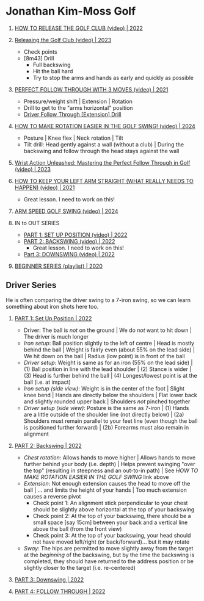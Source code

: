 # Jonathan Kim-Moss Golf

1. [HOW TO RELEASE THE GOLF CLUB (video) | 2022](https://www.youtube.com/watch?v=Y_icyjq4B7A)

1. [Releasing the Golf Club (video) | 2023](https://www.youtube.com/watch?v=MVR6WCbOR0M)
   - Check points
   - [8m43] Drill
     * Full backswing
     * Hit the ball hard
     * Try to stop the arms and hands as early and quickly as possible

1. [PERFECT FOLLOW THROUGH WITH 3 MOVES (video) | 2021](https://www.youtube.com/watch?v=-WMnaMuLw0Y)
   - Pressure/weight shift | Extension | Rotation
   - Drill to get to the "arms horizontal" position
   - [Driver Follow Through [Extension] Drill](https://www.youtube.com/shorts/4blOaiiETY4)

1. [HOW TO MAKE ROTATION EASIER IN THE GOLF SWING! (video) | 2024](https://www.youtube.com/watch?v=17NThfso1ic)
   - Posture | Knee flex | Neck rotation | Tilt
   - Tilt drill: Head gently against a wall (without a club) | During
     the backswing and follow through the head stays against the wall

1. [Wrist Action Unleashed: Mastering the Perfect Follow Through in Golf (video) | 2023](https://www.youtube.com/watch?v=za4T2rhDupA)

1. [HOW TO KEEP YOUR LEFT ARM STRAIGHT (WHAT REALLY NEEDS TO HAPPEN) (video) | 2021](https://www.youtube.com/watch?v=65v-CLglPV4)
   * Great lesson. I need to work on this!

1. [ARM SPEED GOLF SWING (video) | 2024](https://www.youtube.com/watch?v=FmCt2R8rxHw)

1. IN to OUT SERIES
   - [PART 1: SET UP POSITION (video) | 2022](https://www.youtube.com/watch?v=6K0aZn1ngZY)
   - [PART 2: BACKSWING (video) | 2022](https://www.youtube.com/watch?v=FyKRRBvgtQY)
     * Great lesson. I need to work on this!
   - [Part 3: DOWNSWING (video) | 2022](https://www.youtube.com/watch?v=QXHKCNzkJh8)

1. [BEGINNER SERIES (playlist) | 2020](https://www.youtube.com/playlist?list=PL9LXECPA3NlXMPgah2bAs8R9nopsBa6vg)

## Driver Series

He is often comparing the driver swing to a 7-iron swing, so we can
learn something about iron shots here too.

1. [PART 1: Set Up Position | 2022](https://www.youtube.com/watch?v=zdp-flHvhdY)
   - Driver: The ball is *not* on the ground | We do *not*
     want to hit down | The driver is much longer
   - *Iron setup*: Ball position slightly to the left of centre |
     Head is mostly behind the ball | Weight is fairly even
     (about 55% on the lead side) | We hit down on the ball |
     Radius (low point) is in front of the ball
   - *Driver setup*: Weight is same as for an iron (55% on the lead side) |
     (1) Ball position in line with the lead shoulder |
     (2) Stance is wider | (3) Head is further behind the ball |
     (4) Longest/lowest point is at the ball (i.e. at impact)
   - *Iron setup (side view)*: Weight is in the center of the foot |
     Slight knee bend | Hands are directly below the shoulders |
     Flat lower back and slightly rounded upper back |
     Shoulders *not* pinched together
   - *Driver setup (side view)*: Posture is the same as 7-iron |
     (1) Hands are a little outside of the shoulder line (not directly below) |
     (2a) Shoulders must remain parallel to your feet line (even
     though the ball is positioned further forward) | (2b) Forearms
     must also remain in alignment

1. [PART 2: Backswing | 2022](https://www.youtube.com/watch?v=2PP5vA1XTOE)
   - *Chest rotation*: Allows hands to move higher | Allows hands to
     move further behind your body (i.e. depth) | Helps prevent swinging
     "over the top" (resulting in steepness and an out-to-in path) |
     See *HOW TO MAKE ROTATION EASIER IN THE GOLF SWING* link above
   - *Extension*: Not enough extension causes the head to move off the ball |
     ... and limits the height of your hands | Too much extension causes
     a reverse pivot
     * Check point 1: An alignment stick perpendicular to your chest should
       be slightly above horizontal at the top of your backswing
     * Check point 2: At the top of your backswing, there should be a small
       space [say 15cm] between your back and a vertical line above the ball
       (from the front view)
     * Check point 3: At the top of your backswing, your head should not
       have moved left/right (or back/forward)... but it may rotate
   - *Sway*: The hips are permitted to move slightly away from the target
     at the *beginning* of the backswing, but by the time the backswing
     is completed, they should have returned to the address position
     or be slightly closer to the target (i.e. re-centered)

1. [PART 3: Downswing | 2022](https://www.youtube.com/watch?v=VKegow4i6Mo)
1. [PART 4: FOLLOW THROUGH | 2022](https://www.youtube.com/watch?v=h6x_DTC3jp0)

